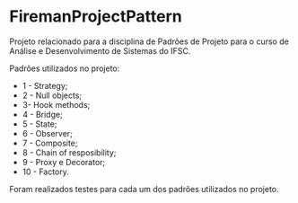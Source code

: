 # FiremanProjectPattern

Projeto relacionado para a disciplina de Padrões de Projeto para o curso de Análise e Desenvolvimento de Sistemas do IFSC.

Padrões utilizados no projeto:

* 1 - Strategy;
* 2 - Null objects;
* 3- Hook methods;
* 4 - Bridge;
* 5 - State;
* 6 - Observer;
* 7 - Composite;
* 8 - Chain of resposibility;
* 9 - Proxy e Decorator;
* 10 - Factory.

Foram realizados testes para cada um dos padrões utilizados no projeto.


 
